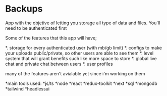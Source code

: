 # Backups

App with the objetive of letting you storage all type of data and files. You'll need to be authenticated first

Some of the features that this app will have;

*. storage for every authenticated user (with mb/gb limit)
*. configs to make your uploads public/private, so other users are able to see them
*. level system that will grant benefits such like more space to store
*. global live chat and private chat between users
*. user profiles

many of the features aren't avialable yet since i'm working on them

*main tools used:
*js/ts
*node
*react
*redux-toolkit
*next
*sql
*mongodb
*tailwind
*headlessui
